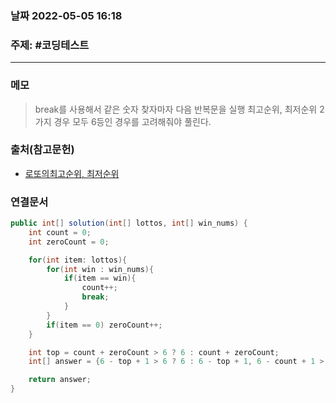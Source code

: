 ### 날짜  2022-05-05 16:18
### 주제: #코딩테스트 
---
### 메모
> break를 사용해서 같은 숫자 찾자마자 다음 반복문을 실행
> 최고순위, 최저순위 2가지 경우 모두 6등인 경우를 고려해줘야 풀린다.
### 출처(참고문헌)
- [로또의최고순위, 최저순위](https://programmers.co.kr/learn/courses/30/lessons/77484)
### 연결문서


```java
public int[] solution(int[] lottos, int[] win_nums) {
	int count = 0;
	int zeroCount = 0;

	for(int item: lottos){
		for(int win : win_nums){
			if(item == win){
				count++;
				break;
			}
		}
		if(item == 0) zeroCount++;
	}

	int top = count + zeroCount > 6 ? 6 : count + zeroCount;
	int[] answer = {6 - top + 1 > 6 ? 6 : 6 - top + 1, 6 - count + 1 > 6 ? 6 : 6 - count + 1};

	return answer;
}
```